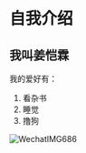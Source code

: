 # 自我介绍
## 我叫姜恺霖
我的爱好有：
1. 看杂书
2. 睡觉
3. 撸狗


![WechatIMG686](/Users/jcflqy/Desktop/WechatIMG686.jpeg)
